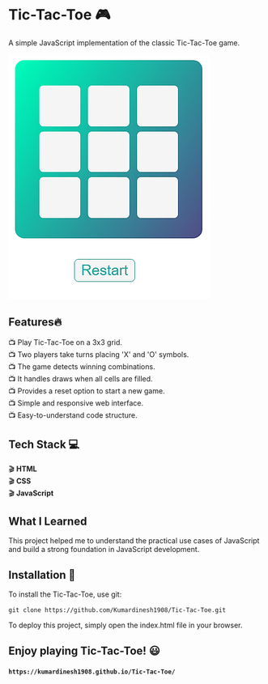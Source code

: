 # Tic-Tac-Toe :video_game:
A simple JavaScript implementation of the classic Tic-Tac-Toe game. 

<img src="/tic-tac.png">


## Features:fire:
:tv: Play Tic-Tac-Toe on a 3x3 grid.<br>
:tv: Two players take turns placing 'X' and 'O' symbols.<br>
:tv: The game detects winning combinations.<br>
:tv: It handles draws when all cells are filled.<br>
:tv: Provides a reset option to start a new game.<br>
:tv: Simple and responsive web interface.<br>
:tv: Easy-to-understand code structure.<br>
  
## Tech Stack :computer:
:clapper: **HTML** <br>
:clapper: **CSS** <br>
:clapper: **JavaScript** <br>

## What I Learned
This project helped me to understand the practical use cases of JavaScript and build a strong foundation in JavaScript development. 

## Installation :notebook:
To install the Tic-Tac-Toe, use git:
```
git clone https://github.com/Kumardinesh1908/Tic-Tac-Toe.git
```
To deploy this project, simply open the index.html file in your browser.

## Enjoy playing Tic-Tac-Toe! :smiley:

#### `https://kumardinesh1908.github.io/Tic-Tac-Toe/`
